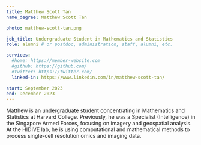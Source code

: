 ```yaml
---
title: Matthew Scott Tan
name_degree: Matthew Scott Tan

photo: matthew-scott-tan.png

job_title: Undergraduate Student in Mathematics and Statistics
role: alumni # or postdoc, administration, staff, alumni, etc.

services:
  #home: https://member-website.com
  #github: https://github.com/
  #twitter: https://twitter.com/
  linked-in: https://www.linkedin.com/in/matthew-scott-tan/

start: September 2023
end: December 2023
---
```

Matthew is an undergraduate student concentrating in Mathematics and Statistics at Harvard College. Previously, he was a Specialist (Intelligence) in the Singapore Armed Forces, focusing on imagery and geospatial analysis. At the HIDIVE lab, he is using computational and mathematical methods to process single-cell resolution omics and imaging data.
